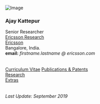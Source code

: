 
![Image](https://ajaykattepur.github.io/ajaykattepur/ajay.jpg)
   
### Ajay Kattepur   
Senior Researcher      
[Ericsson Research](https://twitter.com/ericssonlabs?lang=en)  
[Ericsson](https://www.ericsson.com/en)  
Bangalore, India.   
**email:** _firstname.lastname @ ericsson.com_  
&nbsp;  
&nbsp;     
[Curriculum Vitae](cv.md) 
[Publications & Patents](publications.md)  
[Research](research.md)    
[Extras](extras.md)   
&nbsp;  
&nbsp;  
_Last Update: September 2019_
